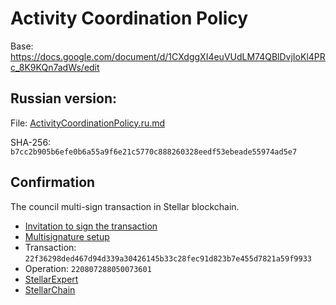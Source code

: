 # Activity Coordination Policy

Base: https://docs.google.com/document/d/1CXdggXI4euVUdLM74QBlDvjIoKl4PRc_8K9KQn7adWs/edit

## Russian version:

File: [ActivityCoordinationPolicy.ru.md](ActivityCoordinationPolicy.ru.md)

SHA-256: `b7cc2b905b6efe0b6a55a9f6e21c5770c888260328eedf53ebeade55974ad5e7`

## Confirmation

The council multi-sign transaction in Stellar blockchain.

- [Invitation to sign the transaction](https://t.me/c/2042260878/119)
- [Multisignature setup](https://eurmtl.me/sign_tools/22f36298ded467d94d339a30426145b33c28fec91d823b7e455d7821a59f9933)
- Transaction: `22f36298ded467d94d339a30426145b33c28fec91d823b7e455d7821a59f9933`
- Operation: `220807288050073601`
- [StellarExpert](https://stellar.expert/explorer/public/tx/22f36298ded467d94d339a30426145b33c28fec91d823b7e455d7821a59f9933)
- [StellarChain](https://stellarchain.io/operations/220807288050073601)
  